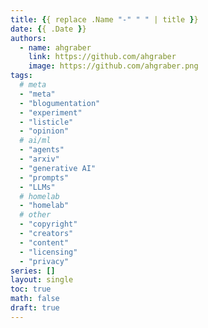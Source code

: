 ```yaml
---
title: {{ replace .Name "-" " " | title }}
date: {{ .Date }}
authors:
  - name: ahgraber
    link: https://github.com/ahgraber
    image: https://github.com/ahgraber.png
tags:
  # meta
  - "meta"
  - "blogumentation"
  - "experiment"
  - "listicle"
  - "opinion"
  # ai/ml
  - "agents"
  - "arxiv"
  - "generative AI"
  - "prompts"
  - "LLMs"
  # homelab
  - "homelab"
  # other
  - "copyright"
  - "creators"
  - "content"
  - "licensing"
  - "privacy"
series: []
layout: single
toc: true
math: false
draft: true
---
```

